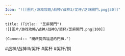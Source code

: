```yaml
---
Icon: "![[图片/游戏攻略/战神/战神3/奖杯/芝麻開門.png|30]]"
---
```

```ad-common-bronze-trophy
title: (Title:: "芝麻開門")
![[图片/游戏攻略/战神/战神3/奖杯/芝麻開門.png|100]]

(Comment:: "開啟提西福涅的門扉.")
```

#战神/战神III/奖杯 #奖杯 #奖杯/铜
